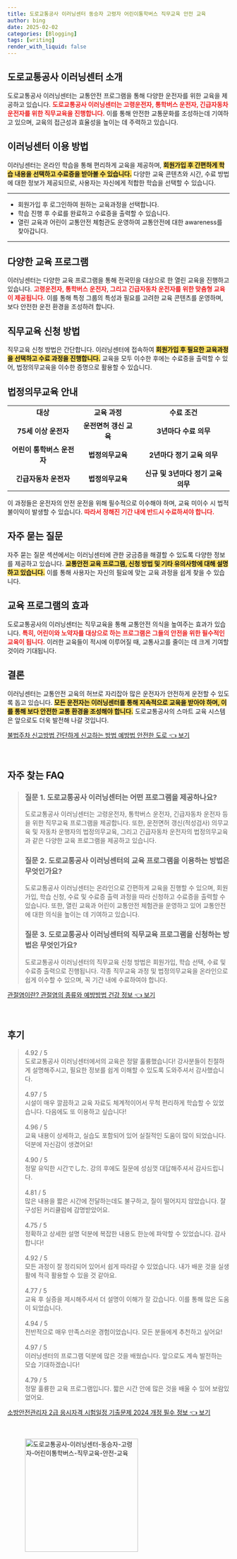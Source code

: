 ```yaml
---
title: 도로교통공사 이러닝센터 동승자 고령자 어린이통학버스 직무교육 안전 교육
author: bing
date: 2025-02-02
categories: [Blogging]
tags: [writing]
render_with_liquid: false
---
```



<h2 id='도로교통공사 이러닝센터 소개'>도로교통공사 이러닝센터 소개</h2>

<p>도로교통공사 이러닝센터는 교통안전 프로그램을 통해 다양한 운전자를 위한 교육을 제공하고 있습니다. <b><span style="color: #ee2323;">도로교통공사 이러닝센터는 고령운전자, 통학버스 운전자, 긴급자동차 운전자를 위한 직무교육을 진행합니다.</span></b> 이를 통해 안전한 교통문화를 조성하는데 기여하고 있으며, 교육의 접근성과 효율성을 높이는 데 주력하고 있습니다.</p>

<h2 id='이러닝센터 이용 방법'>이러닝센터 이용 방법</h2>

<p>이러닝센터는 온라인 학습을 통해 편리하게 교육을 제공하며, <b><span style="background-color: #ffe066;">회원가입 후 간편하게 학습 내용을 선택하고 수료증을 받아볼 수 있습니다.</span></b> 다양한 교육 콘텐츠와 시간, 수료 방법에 대한 정보가 제공되므로, 사용자는 자신에게 적합한 학습을 선택할 수 있습니다.</p>

<hr />

<ul>
    <li>회원가입 후 로그인하여 원하는 교육과정을 선택합니다.</li>
    <li>학습 진행 후 수료를 완료하고 수료증을 출력할 수 있습니다.</li>
    <li>열린 교육과 어린이 교통안전 체험관도 운영하여 교통안전에 대한 awareness를 찾아갑니다.</li>
</ul>

<hr />

<h2 id='다양한 교육 프로그램'>다양한 교육 프로그램</h2>

<p>이러닝센터는 다양한 교육 프로그램을 통해 전국민을 대상으로 한 열린 교육을 진행하고 있습니다. <b><span style="color: #ee2323;">고령운전자, 통학버스 운전자, 그리고 긴급자동차 운전자를 위한 맞춤형 교육이 제공됩니다.</span></b> 이를 통해 특정 그룹의 특성과 필요를 고려한 교육 콘텐츠를 운영하며, 보다 안전한 운전 환경을 조성하려 합니다.</p>

<h2 id='직무교육 신청 방법'>직무교육 신청 방법</h2>

<p>직무교육 신청 방법은 간단합니다. 이러닝센터에 접속하여 <b><span style="background-color: #ffe066;">회원가입 후 필요한 교육과정을 선택하고 수료 과정을 진행합니다.</span></b> 교육을 모두 이수한 후에는 수료증을 출력할 수 있어, 법정의무교육을 이수한 증명으로 활용할 수 있습니다.</p>

<h2 id='법정의무교육 안내'>법정의무교육 안내</h2>

<table>
    <tr>
        <td style="text-align: center; height: 17px;"><b>대상</b></td>
        <td style="text-align: center; height: 17px;"><b>교육 과정</b></td>
        <td style="text-align: center; height: 17px;"><b>수료 조건</b></td>
    </tr>
    <tr>
        <td style="text-align: center; height: 17px;"><b>75세 이상 운전자</b></td>
        <td style="text-align: center; height: 17px;"><b>운전면허 갱신 교육</b></td>
        <td style="text-align: center; height: 17px;"><b>3년마다 수료 의무</b></td>
    </tr>
    <tr>
        <td style="text-align: center; height: 17px;"><b>어린이 통학버스 운전자</b></td>
        <td style="text-align: center; height: 17px;"><b>법정의무교육</b></td>
        <td style="text-align: center; height: 17px;"><b>2년마다 정기 교육 의무</b></td>
    </tr>
    <tr>
        <td style="text-align: center; height: 17px;"><b>긴급자동차 운전자</b></td>
        <td style="text-align: center; height: 17px;"><b>법정의무교육</b></td>
        <td style="text-align: center; height: 17px;"><b>신규 및 3년마다 정기 교육 의무</b></td>
    </tr>
</table>

<p>이 과정들은 운전자의 안전 운전을 위해 필수적으로 이수해야 하며, 교육 미이수 시 법적 불이익이 발생할 수 있습니다. <b><span style="color: #ee2323;">따라서 정해진 기간 내에 반드시 수료하셔야 합니다.</span></b></p>

<h2 id='자주 묻는 질문'>자주 묻는 질문</h2>

<p>자주 묻는 질문 섹션에서는 이러닝센터에 관한 궁금증을 해결할 수 있도록 다양한 정보를 제공하고 있습니다. <b><span style="background-color: #ffe066;">교통안전 교육 프로그램, 신청 방법 및 기타 유의사항에 대해 설명하고 있습니다.</span></b> 이를 통해 사용자는 자신의 필요에 맞는 교육 과정을 쉽게 찾을 수 있습니다.</p>

<h2 id='교육 프로그램의 효과'>교육 프로그램의 효과</h2>

<p>도로교통공사의 이러닝센터는 직무교육을 통해 교통안전 의식을 높여주는 효과가 있습니다. <b><span style="color: #ee2323;">특히, 어린이와 노약자를 대상으로 하는 프로그램은 그들의 안전을 위한 필수적인 교육이 됩니다.</span></b> 이러한 교육들이 적시에 이루어질 때, 교통사고를 줄이는 데 크게 기여할 것이라 기대됩니다.</p>

<h2 id='결론'>결론</h2>

<p>이러닝센터는 교통안전 교육의 허브로 자리잡아 많은 운전자가 안전하게 운전할 수 있도록 돕고 있습니다. <b><span style="background-color: #ffe066;">모든 운전자는 이러닝센터를 통해 지속적으로 교육을 받아야 하며, 이를 통해 보다 안전한 교통 환경을 조성해야 합니다.</span></b> 도로교통공사의 스마트 교육 시스템은 앞으로도 더욱 발전해 나갈 것입니다.</p>


<p><a class="click-button" title="불법주차 신고방법 간단하게 신고하는 방법 예방법 안전한 도로" href="https://afficreate.github.io/posts/%EB%B6%88%EB%B2%95%EC%A3%BC%EC%B0%A8-%EC%8B%A0%EA%B3%A0%EB%B0%A9%EB%B2%95-%EA%B0%84%EB%8B%A8%ED%95%98%EA%B2%8C-%EC%8B%A0%EA%B3%A0%ED%95%98%EB%8A%94-%EB%B0%A9%EB%B2%95-%EC%98%88%EB%B0%A9%EB%B2%95-%EC%95%88%EC%A0%84%ED%95%9C-%EB%8F%84%EB%A1%9C/" rel="dofollow">불법주차 신고방법 간단하게 신고하는 방법 예방법 안전한 도로 👈 보기</a></p><br>
<h2 id='자주_찾는_FAQ'>자주 찾는 FAQ</h2>
<div itemscope="" itemtype="https://schema.org/FAQPage"> 
<blockquote> 
<div itemscope="" itemprop="mainEntity" itemtype="https://schema.org/Question"> 
<h3 itemprop="name">질문 1. 도로교통공사 이러닝센터는 어떤 프로그램을 제공하나요?</h3> 
<div itemscope="" itemprop="acceptedAnswer" itemtype="https://schema.org/Answer"> 
<span itemprop="text"> 
<p>도로교통공사 이러닝센터는 고령운전자, 통학버스 운전자, 긴급자동차 운전자 등을 위한 직무교육 프로그램을 제공합니다. 또한, 운전면허 갱신(적성검사) 의무교육 및 자동차 운행자의 법정의무교육, 그리고 긴급자동차 운전자의 법정의무교육과 같은 다양한 교육 프로그램을 제공하고 있습니다.</p> 
</span> 
</div> 
</div> 
<div itemscope="" itemprop="mainEntity" itemtype="https://schema.org/Question"> 
<h3 itemprop="name">질문 2. 도로교통공사 이러닝센터의 교육 프로그램을 이용하는 방법은 무엇인가요?</h3> 
<div itemscope="" itemprop="acceptedAnswer" itemtype="https://schema.org/Answer"> 
<span itemprop="text"> 
<p>도로교통공사 이러닝센터는 온라인으로 간편하게 교육을 진행할 수 있으며, 회원가입, 학습 신청, 수료 및 수료증 출력 과정을 따라 신청하고 수료증을 출력할 수 있습니다. 또한, 열린 교육과 어린이 교통안전 체험관을 운영하고 있어 교통안전에 대한 의식을 높이는 데 기여하고 있습니다.</p> 
</span> 
</div> 
</div> 
<div itemscope="" itemprop="mainEntity" itemtype="https://schema.org/Question"> 
<h3 itemprop="name">질문 3. 도로교통공사 이러닝센터의 직무교육 프로그램을 신청하는 방법은 무엇인가요?</h3> 
<div itemscope="" itemprop="acceptedAnswer" itemtype="https://schema.org/Answer"> 
<span itemprop="text"> 
<p>도로교통공사 이러닝센터의 직무교육 신청 방법은 회원가입, 학습 선택, 수료 및 수료증 출력으로 진행됩니다. 각종 직무교육 과정 및 법정의무교육을 온라인으로 쉽게 이수할 수 있으며, 꼭 기간 내에 수료하여야 합니다.</p> 
</span> 
</div> 
</div> 
</blockquote> 
</div>
<p><a class="click-button" title="관절염이란? 관절염의 종류와 예방방법 건강 정보" href="https://afficreate.github.io/posts/%EA%B4%80%EC%A0%88%EC%97%BC%EC%9D%B4%EB%9E%80-%EA%B4%80%EC%A0%88%EC%97%BC%EC%9D%98-%EC%A2%85%EB%A5%98%EC%99%80-%EC%98%88%EB%B0%A9%EB%B0%A9%EB%B2%95-%EA%B1%B4%EA%B0%95-%EC%A0%95%EB%B3%B4/" rel="dofollow">관절염이란? 관절염의 종류와 예방방법 건강 정보 👈 보기</a></p><br>
<h2 id='후기'>후기</h2>
<div itemscope itemtype="https://schema.org/Product">
  <blockquote>
  <div itemprop="review" itemscope itemtype="https://schema.org/Review">
      <div itemprop="reviewRating" itemscope itemtype="https://schema.org/Rating"> <span itemprop="ratingValue">4.92</span> / <span itemprop="bestRating">5</span> </div>
      <span itemprop="reviewBody">도로교통공사 이러닝센터에서의 교육은 정말 훌륭했습니다! 강사분들이 친절하게 설명해주시고, 필요한 정보를 쉽게 이해할 수 있도록 도와주셔서 감사했습니다.</span>
  </div>
  <br>
  <div itemprop="review" itemscope itemtype="https://schema.org/Review">
      <div itemprop="reviewRating" itemscope itemtype="https://schema.org/Rating"> <span itemprop="ratingValue">4.97</span> / <span itemprop="bestRating">5</span> </div>
      <span itemprop="reviewBody">시설이 매우 깔끔하고 교육 자료도 체계적이어서 무척 편리하게 학습할 수 있었습니다. 다음에도 또 이용하고 싶습니다!</span>
  </div>
  <br>
  <div itemprop="review" itemscope itemtype="https://schema.org/Review">
      <div itemprop="reviewRating" itemscope itemtype="https://schema.org/Rating"> <span itemprop="ratingValue">4.96</span> / <span itemprop="bestRating">5</span> </div>
      <span itemprop="reviewBody">교육 내용이 상세하고, 실습도 포함되어 있어 실질적인 도움이 많이 되었습니다. 덕분에 자신감이 생겼어요!</span>
  </div>
  <br>
  <div itemprop="review" itemscope itemtype="https://schema.org/Review">
      <div itemprop="reviewRating" itemscope itemtype="https://schema.org/Rating"> <span itemprop="ratingValue">4.90</span> / <span itemprop="bestRating">5</span> </div>
      <span itemprop="reviewBody">정말 유익한 시간でした. 강의 후에도 질문에 성심껏 대답해주셔서 감사드립니다.</span>
  </div>
  <br>
  <div itemprop="review" itemscope itemtype="https://schema.org/Review">
      <div itemprop="reviewRating" itemscope itemtype="https://schema.org/Rating"> <span itemprop="ratingValue">4.81</span> / <span itemprop="bestRating">5</span> </div>
      <span itemprop="reviewBody">많은 내용을 짧은 시간에 전달하는데도 불구하고, 질이 떨어지지 않았습니다. 잘 구성된 커리큘럼에 감명받았어요.</span>
  </div>
  <br>
  <div itemprop="review" itemscope itemtype="https://schema.org/Review">
      <div itemprop="reviewRating" itemscope itemtype="https://schema.org/Rating"> <span itemprop="ratingValue">4.75</span> / <span itemprop="bestRating">5</span> </div>
      <span itemprop="reviewBody">정확하고 상세한 설명 덕분에 복잡한 내용도 한눈에 파악할 수 있었습니다. 감사합니다!</span>
  </div>
  <br>
  <div itemprop="review" itemscope itemtype="https://schema.org/Review">
      <div itemprop="reviewRating" itemscope itemtype="https://schema.org/Rating"> <span itemprop="ratingValue">4.92</span> / <span itemprop="bestRating">5</span> </div>
      <span itemprop="reviewBody">모든 과정이 잘 정리되어 있어서 쉽게 따라갈 수 있었습니다. 내가 배운 것을 실생활에 적극 활용할 수 있을 것 같아요.</span>
  </div>
  <br>
  <div itemprop="review" itemscope itemtype="https://schema.org/Review">
      <div itemprop="reviewRating" itemscope itemtype="https://schema.org/Rating"> <span itemprop="ratingValue">4.77</span> / <span itemprop="bestRating">5</span> </div>
      <span itemprop="reviewBody">교육 후 실증을 제시해주셔서 더 설명이 이해가 잘 갔습니다. 이를 통해 많은 도움이 되었습니다.</span>
  </div>
  <br>
  <div itemprop="review" itemscope itemtype="https://schema.org/Review">
      <div itemprop="reviewRating" itemscope itemtype="https://schema.org/Rating"> <span itemprop="ratingValue">4.94</span> / <span itemprop="bestRating">5</span> </div>
      <span itemprop="reviewBody">전반적으로 매우 만족스러운 경험이었습니다. 모든 분들에게 추천하고 싶어요!</span>
  </div>
  <br>
  <div itemprop="review" itemscope itemtype="https://schema.org/Review">
      <div itemprop="reviewRating" itemscope itemtype="https://schema.org/Rating"> <span itemprop="ratingValue">4.97</span> / <span itemprop="bestRating">5</span> </div>
      <span itemprop="reviewBody">이러닝센터의 프로그램 덕분에 많은 것을 배웠습니다. 앞으로도 계속 발전하는 모습 기대하겠습니다!</span>
  </div>
  <br>
  <div itemprop="review" itemscope itemtype="https://schema.org/Review">
      <div itemprop="reviewRating" itemscope itemtype="https://schema.org/Rating"> <span itemprop="ratingValue">4.79</span> / <span itemprop="bestRating">5</span> </div>
      <span itemprop="reviewBody">정말 훌륭한 교육 프로그램입니다. 짧은 시간 안에 많은 것을 배울 수 있어 보람있었어요.</span>
  </div>
  </blockquote>
</div>
<p><a class="click-button" title="소방안전관리자 2급 응시자격 시험일정 기출문제 2024 개정 필수 정보" href="https://afficreate.github.io/posts/%EC%86%8C%EB%B0%A9%EC%95%88%EC%A0%84%EA%B4%80%EB%A6%AC%EC%9E%90-2%EA%B8%89-%EC%9D%91%EC%8B%9C%EC%9E%90%EA%B2%A9-%EC%8B%9C%ED%97%98%EC%9D%BC%EC%A0%95-%EA%B8%B0%EC%B6%9C%EB%AC%B8%EC%A0%9C-2024-%EA%B0%9C%EC%A0%95-%ED%95%84%EC%88%98-%EC%A0%95%EB%B3%B4/" rel="dofollow">소방안전관리자 2급 응시자격 시험일정 기출문제 2024 개정 필수 정보 👈 보기</a></p><br>
<figure class="image"><img src="https://afficreate.github.io/assets/img/thumbnail/도로교통공사-이러닝센터-동승자-고령자-어린이통학버스-직무교육-안전-교육.webp" alt="도로교통공사-이러닝센터-동승자-고령자-어린이통학버스-직무교육-안전-교육" width="256" height="256"></figure>